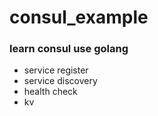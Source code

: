 # consul_example
### learn consul use golang

* service register
* service discovery
* health check
* kv
